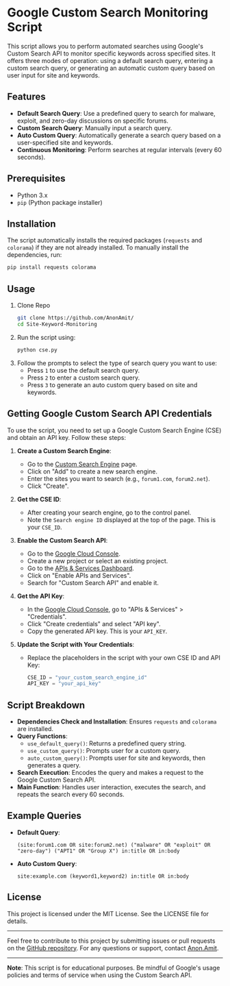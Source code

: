 # Google Custom Search Monitoring Script

This script allows you to perform automated searches using Google's Custom Search API to monitor specific keywords across specified sites. It offers three modes of operation: using a default search query, entering a custom search query, or generating an automatic custom query based on user input for site and keywords.

## Features

- **Default Search Query**: Use a predefined query to search for malware, exploit, and zero-day discussions on specific forums.
- **Custom Search Query**: Manually input a search query.
- **Auto Custom Query**: Automatically generate a search query based on a user-specified site and keywords.
- **Continuous Monitoring**: Perform searches at regular intervals (every 60 seconds).

## Prerequisites

- Python 3.x
- `pip` (Python package installer)

## Installation

The script automatically installs the required packages (`requests` and `colorama`) if they are not already installed. To manually install the dependencies, run:
```sh
pip install requests colorama
```

## Usage

1. Clone Repo
   ```sh
   git clone https://github.com/AnonAmit/
   cd Site-Keyword-Monitoring

2. Run the script using:
   ```sh
   python cse.py
   ```
3. Follow the prompts to select the type of search query you want to use:
   - Press `1` to use the default search query.
   - Press `2` to enter a custom search query.
   - Press `3` to generate an auto custom query based on site and keywords.

## Getting Google Custom Search API Credentials

To use the script, you need to set up a Google Custom Search Engine (CSE) and obtain an API key. Follow these steps:

1. **Create a Custom Search Engine**:
   - Go to the [Custom Search Engine](https://cse.google.com/cse/) page.
   - Click on "Add" to create a new search engine.
   - Enter the sites you want to search (e.g., `forum1.com`, `forum2.net`).
   - Click "Create".

2. **Get the CSE ID**:
   - After creating your search engine, go to the control panel.
   - Note the `Search engine ID` displayed at the top of the page. This is your `CSE_ID`.

3. **Enable the Custom Search API**:
   - Go to the [Google Cloud Console](https://console.cloud.google.com/).
   - Create a new project or select an existing project.
   - Go to the [APIs & Services Dashboard](https://console.cloud.google.com/apis/dashboard).
   - Click on "Enable APIs and Services".
   - Search for "Custom Search API" and enable it.

4. **Get the API Key**:
   - In the [Google Cloud Console](https://console.cloud.google.com/), go to "APIs & Services" > "Credentials".
   - Click "Create credentials" and select "API key".
   - Copy the generated API key. This is your `API_KEY`.

5. **Update the Script with Your Credentials**:
   - Replace the placeholders in the script with your own CSE ID and API Key:
     ```python
     CSE_ID = "your_custom_search_engine_id"
     API_KEY = "your_api_key"
     ```

## Script Breakdown

- **Dependencies Check and Installation**: Ensures `requests` and `colorama` are installed.
- **Query Functions**: 
  - `use_default_query()`: Returns a predefined query string.
  - `use_custom_query()`: Prompts user for a custom query.
  - `auto_custom_query()`: Prompts user for site and keywords, then generates a query.
- **Search Execution**: Encodes the query and makes a request to the Google Custom Search API.
- **Main Function**: Handles user interaction, executes the search, and repeats the search every 60 seconds.

## Example Queries

- **Default Query**: 
  ```plaintext
  (site:forum1.com OR site:forum2.net) ("malware" OR "exploit" OR "zero-day") ("APT1" OR "Group X") in:title OR in:body
  ```
- **Auto Custom Query**: 
  ```plaintext
  site:example.com (keyword1,keyword2) in:title OR in:body
  ```

## License

This project is licensed under the MIT License. See the LICENSE file for details.

---

Feel free to contribute to this project by submitting issues or pull requests on the [GitHub repository](#). For any questions or support, contact [Anon.Amit](mailto:anon.amit.contact@gmail.com).

---

**Note**: This script is for educational purposes. Be mindful of Google's usage policies and terms of service when using the Custom Search API.
